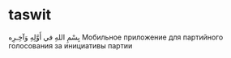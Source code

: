 # taswit
بِسْمِ اللهِ في أَوَّلِهِ وَآخِـرِه‎
Мобильное приложение для партийного голосования за инициативы партии
